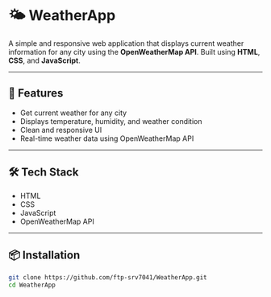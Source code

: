 # 🌤️ WeatherApp

A simple and responsive web application that displays current weather information for any city using the **OpenWeatherMap API**. Built using **HTML**, **CSS**, and **JavaScript**.

---

## 🚀 Features

- Get current weather for any city
- Displays temperature, humidity, and weather condition
- Clean and responsive UI
- Real-time weather data using OpenWeatherMap API

---

## 🛠️ Tech Stack

- HTML  
- CSS  
- JavaScript  
- OpenWeatherMap API

---

## 📦 Installation

```bash
git clone https://github.com/ftp-srv7041/WeatherApp.git
cd WeatherApp
